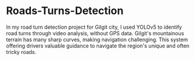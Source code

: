 # Roads-Turns-Detection
 In my road turn detection project for Gilgit city, I used YOLOv5 to identify road turns through video analysis, without GPS data. Gilgit's mountainous terrain has many sharp curves, making navigation challenging. This system offering drivers valuable guidance to navigate the region's unique and often tricky roads.

